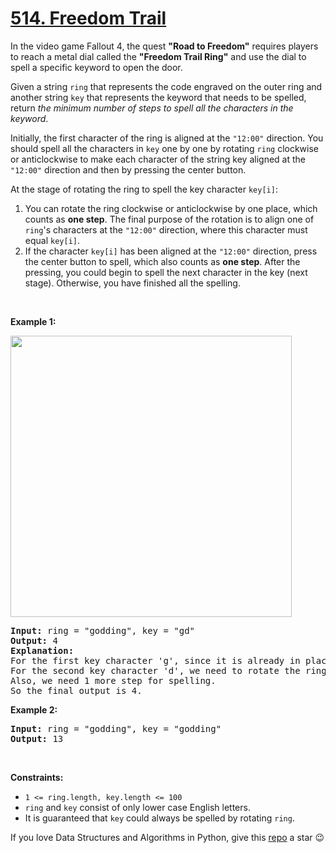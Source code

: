 # [514. Freedom Trail][title]

<p>In the video game Fallout 4, the quest <strong>"Road to Freedom"</strong> requires players to reach a metal dial called the <strong>"Freedom Trail Ring"</strong> and use the dial to spell a specific keyword to open the door.</p>
<p>Given a string <code>ring</code> that represents the code engraved on the outer ring and another string <code>key</code> that represents the keyword that needs to be spelled, return <em>the minimum number of steps to spell all the characters in the keyword</em>.</p>
<p>Initially, the first character of the ring is aligned at the <code>"12:00"</code> direction. You should spell all the characters in <code>key</code> one by one by rotating <code>ring</code> clockwise or anticlockwise to make each character of the string key aligned at the <code>"12:00"</code> direction and then by pressing the center button.</p>
<p>At the stage of rotating the ring to spell the key character <code>key[i]</code>:</p>
<ol>
<li>You can rotate the ring clockwise or anticlockwise by one place, which counts as <strong>one step</strong>. The final purpose of the rotation is to align one of <code>ring</code>'s characters at the <code>"12:00"</code> direction, where this character must equal <code>key[i]</code>.</li>
<li>If the character <code>key[i]</code> has been aligned at the <code>"12:00"</code> direction, press the center button to spell, which also counts as <strong>one step</strong>. After the pressing, you could begin to spell the next character in the key (next stage). Otherwise, you have finished all the spelling.</li>
</ol>
<p> </p>
<p><strong>Example 1:</strong></p>
<img src="https://assets.leetcode.com/uploads/2018/10/22/ring.jpg" style="width: 450px; height: 450px;"/>
<pre><strong>Input:</strong> ring = "godding", key = "gd"
<strong>Output:</strong> 4
<strong>Explanation:</strong>
For the first key character 'g', since it is already in place, we just need 1 step to spell this character. 
For the second key character 'd', we need to rotate the ring "godding" anticlockwise by two steps to make it become "ddinggo".
Also, we need 1 more step for spelling.
So the final output is 4.
</pre>
<p><strong>Example 2:</strong></p>
<pre><strong>Input:</strong> ring = "godding", key = "godding"
<strong>Output:</strong> 13
</pre>
<p> </p>
<p><strong>Constraints:</strong></p>
<ul>
<li><code>1 &lt;= ring.length, key.length &lt;= 100</code></li>
<li><code>ring</code> and <code>key</code> consist of only lower case English letters.</li>
<li>It is guaranteed that <code>key</code> could always be spelled by rotating <code>ring</code>.</li>
</ul>


If you love Data Structures and Algorithms in Python, give this [repo][me] a star :wink:

[title]: https://leetcode.com/problems/freedom-trail
[me]: https://github.com/bumblebee211196/awesome-python-leetcode